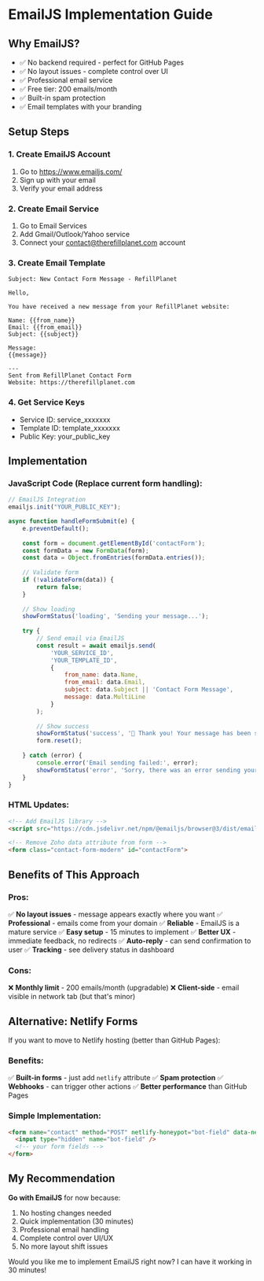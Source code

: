# EmailJS Implementation Guide

## Why EmailJS?
- ✅ No backend required - perfect for GitHub Pages
- ✅ No layout issues - complete control over UI
- ✅ Professional email service
- ✅ Free tier: 200 emails/month
- ✅ Built-in spam protection
- ✅ Email templates with your branding

## Setup Steps

### 1. Create EmailJS Account
1. Go to https://www.emailjs.com/
2. Sign up with your email
3. Verify your email address

### 2. Create Email Service
1. Go to Email Services
2. Add Gmail/Outlook/Yahoo service
3. Connect your contact@therefillplanet.com account

### 3. Create Email Template
```
Subject: New Contact Form Message - RefillPlanet

Hello,

You have received a new message from your RefillPlanet website:

Name: {{from_name}}
Email: {{from_email}}
Subject: {{subject}}

Message:
{{message}}

---
Sent from RefillPlanet Contact Form
Website: https://therefillplanet.com
```

### 4. Get Service Keys
- Service ID: service_xxxxxxx
- Template ID: template_xxxxxxx
- Public Key: your_public_key

## Implementation

### JavaScript Code (Replace current form handling):

```javascript
// EmailJS Integration
emailjs.init("YOUR_PUBLIC_KEY");

async function handleFormSubmit(e) {
    e.preventDefault();
    
    const form = document.getElementById('contactForm');
    const formData = new FormData(form);
    const data = Object.fromEntries(formData.entries());
    
    // Validate form
    if (!validateForm(data)) {
        return false;
    }
    
    // Show loading
    showFormStatus('loading', 'Sending your message...');
    
    try {
        // Send email via EmailJS
        const result = await emailjs.send(
            'YOUR_SERVICE_ID',
            'YOUR_TEMPLATE_ID',
            {
                from_name: data.Name,
                from_email: data.Email,
                subject: data.Subject || 'Contact Form Message',
                message: data.MultiLine
            }
        );
        
        // Show success
        showFormStatus('success', '🎉 Thank you! Your message has been sent successfully.');
        form.reset();
        
    } catch (error) {
        console.error('Email sending failed:', error);
        showFormStatus('error', 'Sorry, there was an error sending your message. Please try again.');
    }
}
```

### HTML Updates:
```html
<!-- Add EmailJS library -->
<script src="https://cdn.jsdelivr.net/npm/@emailjs/browser@3/dist/email.min.js"></script>

<!-- Remove Zoho data attribute from form -->
<form class="contact-form-modern" id="contactForm">
```

## Benefits of This Approach

### Pros:
✅ **No layout issues** - message appears exactly where you want
✅ **Professional** - emails come from your domain
✅ **Reliable** - EmailJS is a mature service
✅ **Easy setup** - 15 minutes to implement
✅ **Better UX** - immediate feedback, no redirects
✅ **Auto-reply** - can send confirmation to user
✅ **Tracking** - see delivery status in dashboard

### Cons:
❌ **Monthly limit** - 200 emails/month (upgradable)
❌ **Client-side** - email visible in network tab (but that's minor)

## Alternative: Netlify Forms

If you want to move to Netlify hosting (better than GitHub Pages):

### Benefits:
✅ **Built-in forms** - just add `netlify` attribute
✅ **Spam protection** 
✅ **Webhooks** - can trigger other actions
✅ **Better performance** than GitHub Pages

### Simple Implementation:
```html
<form name="contact" method="POST" netlify-honeypot="bot-field" data-netlify="true">
  <input type="hidden" name="bot-field" />
  <!-- your form fields -->
</form>
```

## My Recommendation

**Go with EmailJS** for now because:
1. No hosting changes needed
2. Quick implementation (30 minutes)
3. Professional email handling
4. Complete control over UI/UX
5. No more layout shift issues

Would you like me to implement EmailJS right now? I can have it working in 30 minutes!